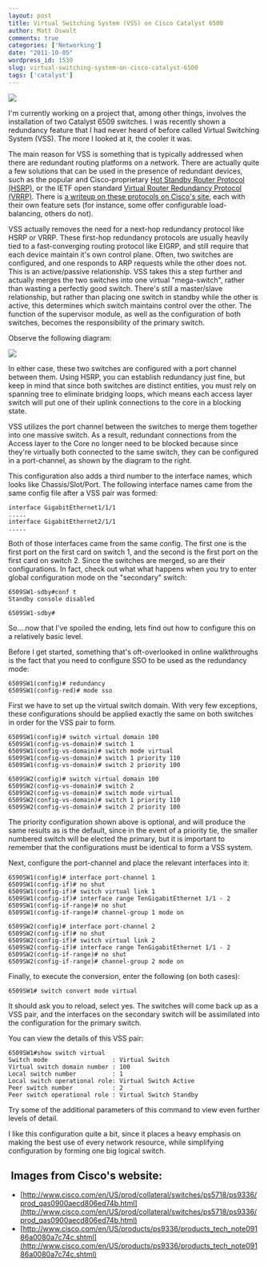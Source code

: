 ```yaml
---
layout: post
title: Virtual Switching System (VSS) on Cisco Catalyst 6500
author: Matt Oswalt
comments: true
categories: ['Networking']
date: "2011-10-05"
wordpress_id: 1530
slug: virtual-switching-system-on-cisco-catalyst-6500
tags: ['catalyst']
---
```



[![](/assets/2011/10/switch1.png)](/assets/2011/10/switch1.png)

I'm currently working on a project that, among other things, involves the installation of two Catalyst 6509 switches. I was recently shown a redundancy feature that I had never heard of before called Virtual Switching System (VSS). The more I looked at it, the cooler it was.

The main reason for VSS is something that is typically addressed when there are redundant routing platforms on a network. There are actually quite a few solutions that can be used in the presence of redundant devices, such as the popular and Cisco-proprietary [Hot Standby Router Protocol (HSRP)](http://tools.ietf.org/rfc/rfc2281.txt), or the IETF open standard [Virtual Router Redundancy Protocol (VRRP)](http://tools.ietf.org/rfc/rfc5798.txt). There is [a writeup on these protocols on Cisco's site](http://en.wikipedia.org/wiki/First_Hop_Redundancy_Protocols), each with their own feature sets (for instance, some offer configurable load-balancing, others do not).

VSS actually removes the need for a next-hop redundancy protocol like HSRP or VRRP. These first-hop redundancy protocols are usually heavily tied to a fast-converging routing protocol like EIGRP, and still require that each device maintain it's own control plane. Often, two switches are configured, and one responds to ARP requests while the other does not. This is an active/passive relationship. VSS takes this a step further and actually merges the two switches into one virtual "mega-switch", rather than wasting a perfectly good switch. There's still a master/slave relationship, but rather than placing one switch in standby while the other is active, this determines which switch maintains control over the other. The function of the supervisor module, as well as the configuration of both switches, becomes the responsibility of the primary switch.

Observe the following diagram:

[![](/assets/2011/10/prod_qas0900aecd806ed74b-1.jpg)](http://www.cisco.com/en/US/prod/collateral/switches/ps5718/ps9336/prod_qas0900aecd806ed74b.html)


In either case, these two switches are configured with a port channel between them. Using HSRP, you can establish redundancy just fine, but keep in mind that since both switches are distinct entities, you must rely on spanning tree to eliminate bridging loops, which means each access layer switch will put one of their uplink connections to the core in a blocking state.

VSS utilizes the port channel between the switches to merge them together into one massive switch. As a result, redundant connections from the Access layer to the Core no longer need to be blocked because since they're virtually both connected to the same switch, they can be configured in a port-channel, as shown by the diagram to the right.

This configuration also adds a third number to the interface names, which looks like Chassis/Slot/Port. The following interface names came from the same config file after a VSS pair was formed:

    interface GigabitEthernet1/1/1
    .....
    interface GigabitEthernet2/1/1
    .....

Both of those interfaces came from the same config. The first one is the first port on the first card on switch 1, and the second is the first port on the first card on switch 2. Since the switches are merged, so are their configurations. In fact, check out what what happens when you try to enter global configuration mode on the "secondary" switch:

    6509SW1-sdby#conf t
    Standby console disabled
    
    6509SW1-sdby#

So....now that I've spoiled the ending, lets find out how to configure this on a relatively basic level.

Before I get started, something that's oft-overlooked in online walkthroughs is the fact that you need to configure SSO to be used as the redundancy mode:
    
    6509SW1(config)# redundancy
    6509SW1(config-red)# mode sso

First we have to set up the virtual switch domain. With very few exceptions, these configurations should be applied exactly the same on both switches in order for the VSS pair to form.

    
    6509SW1(config)# switch virtual domain 100
    6509SW1(config-vs-domain)# switch 1
    6509SW1(config-vs-domain)# switch mode virtual
    6509SW1(config-vs-domain)# switch 1 priority 110
    6509SW1(config-vs-domain)# switch 2 priority 100

    6509SW2(config)# switch virtual domain 100
    6509SW2(config-vs-domain)# switch 2
    6509SW2(config-vs-domain)# switch mode virtual
    6509SW2(config-vs-domain)# switch 1 priority 110
    6509SW2(config-vs-domain)# switch 2 priority 100



The priority configuration shown above is optional, and will produce the same results as is the default, since in the event of a priority tie, the smaller numbered switch will be elected the primary, but it is important to remember that the configurations must be identical to form a VSS system.

Next, configure the port-channel and place the relevant interfaces into it:
    
    6590SW1(config)# interface port-channel 1
    6509SW1(config-if)# no shut
    6509SW1(config-if)# switch virtual link 1
    6509SW1(config-if)# interface range TenGigabitEthernet 1/1 - 2
    6509SW1(config-if-range)# no shut
    6509SW1(config-if-range)# channel-group 1 mode on

    6509SW2(config)# interface port-channel 2
    6509SW2(config-if)# no shut
    6509SW2(config-if)# switch virtual link 2
    6509SW2(config-if)# interface range TenGigabitEthernet 1/1 - 2
    6509SW2(config-if-range)# no shut
    6509SW2(config-if-range)# channel-group 2 mode on

Finally, to execute the conversion, enter the following (on both cases):
    
    6509SW1# switch convert mode virtual

It should ask you to reload, select yes. The switches will come back up as a VSS pair, and the interfaces on the secondary switch will be assimilated into the configuration for the primary switch.

You can view the details of this VSS pair:
    
    6509SW1#show switch virtual
    Switch mode                  : Virtual Switch
    Virtual switch domain number : 100
    Local switch number          : 1
    Local switch operational role: Virtual Switch Active
    Peer switch number           : 2
    Peer switch operational role : Virtual Switch Standby

Try some of the additional parameters of this command to view even further levels of detail.

I like this configuration quite a bit, since it places a heavy emphasis on making the best use of every network resource, while simplifying configuration by forming one big logical switch.

##  Images from Cisco's website:
* [http://www.cisco.com/en/US/prod/collateral/switches/ps5718/ps9336/prod_qas0900aecd806ed74b.html](http://www.cisco.com/en/US/prod/collateral/switches/ps5718/ps9336/prod_qas0900aecd806ed74b.html)
* [http://www.cisco.com/en/US/products/ps9336/products_tech_note09186a0080a7c74c.shtml](http://www.cisco.com/en/US/products/ps9336/products_tech_note09186a0080a7c74c.shtml)
